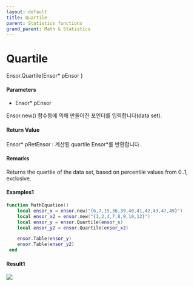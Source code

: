 ```yaml
---
layout: default
title: Quartile
parent: Statistics functions
grand_parent: Math & Statistics
---
```


# Quartile

Ensor.Quartile\(Ensor\* pEnsor \)

#### Parameters

* Ensor\* pEnsor

Ensor.new\(\) 함수등에 의해 만들어진 포인터를 입력합니다\(data set\).

#### Return Value

Ensor\* pRetEnsor : 계산된 quartile Ensor\*를 반환합니다.

#### Remarks

Returns the quartile of the data set, based on percentile values from 0..1, exclusive.

#### Examples1

```lua
function MathEquation()
	local ensor_x = ensor.new("{6,7,15,36,39,40,41,42,43,47,49}")
  	local ensor_x2 = ensor.new("{1,2,4,7,8,9,10,12}")
	local ensor_y = ensor.Quartile(ensor_x)
	local ensor_y2 = ensor.Quartile(ensor_x2)

 	ensor.Table(ensor_y)
	ensor.Table(ensor_y2)
 end
```

#### Result1

![](/StatisticsAPI/QuartileResultTable.png)



